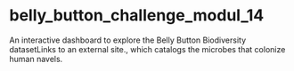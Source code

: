 # belly_button_challenge_modul_14
An interactive dashboard to explore the Belly Button Biodiversity datasetLinks to an external site., which catalogs the microbes that colonize human navels.
